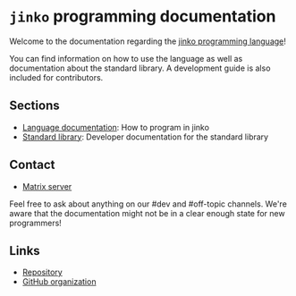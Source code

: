 # `jinko` programming documentation

Welcome to the documentation regarding the [jinko programming language](https://repo.jinko.ml)!

You can find information on how to use the language as well as documentation about
the standard library. A development guide is also included for contributors.

## Sections

* [Language documentation](language/index.md): How to program in jinko
* [Standard library](standard-library/index.md): Developer documentation for the standard library

## Contact

* [Matrix server](https://matrix.to/#/#jinko-lang:matrix.org)

Feel free to ask about anything on our #dev and #off-topic channels. We're
aware that the documentation might not be in a clear enough state for new
programmers!

## Links

* [Repository](https://github.com/jinko-core/jinko)
* [GitHub organization](https://github.com/jinko-core)
